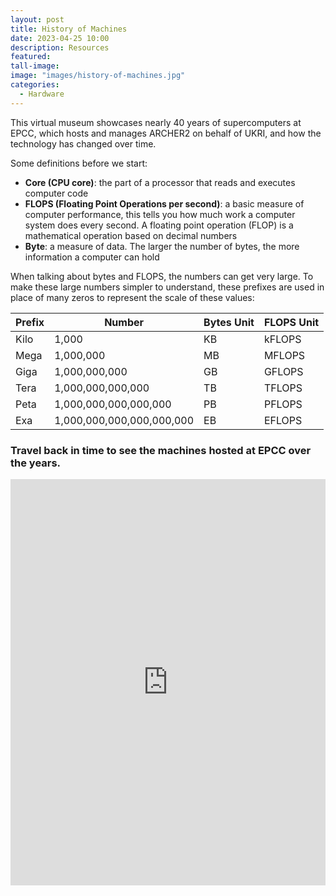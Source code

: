 ```yaml
---
layout: post
title: History of Machines
date: 2023-04-25 10:00
description: Resources
featured: 
tall-image: 
image: "images/history-of-machines.jpg"
categories: 
  - Hardware
---
```



This virtual museum showcases nearly 40 years of supercomputers at EPCC, which hosts and manages ARCHER2 on behalf of UKRI, and how the technology has changed over time.


Some definitions before we start:

- **Core (CPU core)**: the part of a processor that reads and executes computer code
- **FLOPS (Floating Point Operations per second)**: a basic measure of computer performance, this tells you how much work a computer system does every second. A floating point operation (FLOP) is a mathematical operation based on decimal numbers
- **Byte**: a measure of data. The larger the number of bytes, the more information a computer can hold

When talking about bytes and FLOPS, the numbers can get very large. To make these large numbers simpler to understand, these prefixes are used in place of many zeros to represent the scale of these values:

|Prefix|Number|Bytes Unit|FLOPS Unit|
|---|---|---|---|
|Kilo|1,000   |KB   |kFLOPS   |
|Mega|1,000,000   |MB   |MFLOPS   |
|Giga|1,000,000,000   |GB   |GFLOPS   |
|Tera|1,000,000,000,000   |TB   |TFLOPS   |
|Peta|1,000,000,000,000,000   |PB   |PFLOPS   |
|Exa|1,000,000,000,000,000,000   |EB   |EFLOPS   |


### Travel back in time to see the machines hosted at EPCC over the years.

<iframe src='https://cdn.knightlab.com/libs/timeline3/latest/embed/index.html?source=1boHFQWFYaYlWdxmU_iwRoJHfNX3HkjXa8FePLXz-nLw&font=Default&lang=en&start_at_end=true&initial_zoom=2&height=650' width='100%' height='650' webkitallowfullscreen mozallowfullscreen allowfullscreen frameborder='0'></iframe>



<!--

The timeline is generated using TimelineJS
https://timeline.knightlab.com/index.html#make

The Google Sheet is in the ARCHER2 google docs folder
https://docs.google.com/spreadsheets/d/1boHFQWFYaYlWdxmU_iwRoJHfNX3HkjXa8FePLXz-nLw/edit#gid=0

The images are in the ARCHER2 flickr
https://www.flickr.com/photos/189745519@N02/albums/72157715525539433


-->